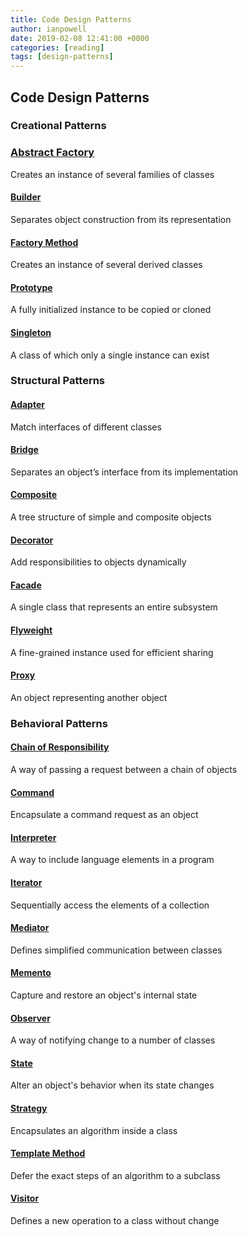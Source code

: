 ```yaml
---
title: Code Design Patterns
author: ianpowell
date: 2019-02-08 12:41:00 +0000
categories: [reading]
tags: [design-patterns]
---
```


## Code Design Patterns

### Creational Patterns

### [Abstract Factory](https://www.dofactory.com/net/abstract-factory-design-pattern)

Creates an instance of several families of classes

#### [Builder](https://www.dofactory.com/net/builder-design-pattern)

Separates object construction from its representation

#### [Factory Method](https://www.dofactory.com/net/factory-method-design-pattern)

Creates an instance of several derived classes

#### [Prototype](https://www.dofactory.com/net/prototype-design-pattern)

A fully initialized instance to be copied or cloned

#### [Singleton](https://www.dofactory.com/net/singleton-design-pattern)

A class of which only a single instance can exist

### Structural Patterns

#### [Adapter](https://www.dofactory.com/net/adapter-design-pattern)

Match interfaces of different classes

#### [Bridge](https://www.dofactory.com/net/bridge-design-pattern)

Separates an object’s interface from its implementation

#### [Composite](https://www.dofactory.com/net/composite-design-pattern)

A tree structure of simple and composite objects

#### [Decorator](https://www.dofactory.com/net/decorator-design-pattern)

Add responsibilities to objects dynamically

#### [Facade](https://www.dofactory.com/net/facade-design-pattern)

A single class that represents an entire subsystem

#### [Flyweight](https://www.dofactory.com/net/flyweight-design-pattern)

A fine-grained instance used for efficient sharing

#### [Proxy](https://www.dofactory.com/net/proxy-design-pattern)

An object representing another object


### Behavioral Patterns

#### [Chain of Responsibility](https://www.dofactory.com/net/chain-of-responsibility-design-pattern)

A way of passing a request between a chain of objects

#### [Command](https://www.dofactory.com/net/command-design-pattern)

Encapsulate a command request as an object

#### [Interpreter](https://www.dofactory.com/net/interpreter-design-pattern)

A way to include language elements in a program

#### [Iterator](https://www.dofactory.com/net/iterator-design-pattern)

Sequentially access the elements of a collection

#### [Mediator](https://www.dofactory.com/net/mediator-design-pattern)

Defines simplified communication between classes

#### [Memento](https://www.dofactory.com/net/memento-design-pattern)

Capture and restore an object's internal state

#### [Observer](https://www.dofactory.com/net/observer-design-pattern)

A way of notifying change to a number of classes

#### [State](https://www.dofactory.com/net/state-design-pattern)

Alter an object's behavior when its state changes

#### [Strategy](https://www.dofactory.com/net/strategy-design-pattern)

Encapsulates an algorithm inside a class

#### [Template Method](https://www.dofactory.com/net/template-method-design-pattern)

Defer the exact steps of an algorithm to a subclass

#### [Visitor](https://www.dofactory.com/net/visitor-design-pattern)

Defines a new operation to a class without change
